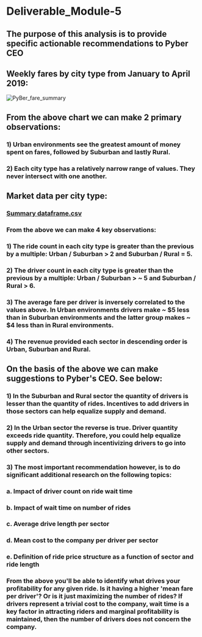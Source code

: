 # Deliverable_Module-5
## The purpose of this analysis is to provide specific actionable recommendations to Pyber CEO

## Weekly fares by city type from January to April 2019:
![PyBer_fare_summary](https://user-images.githubusercontent.com/114181709/200977376-77a2cdbc-1f39-4016-ad95-6221132244ee.png)


## From the above chart we can make 2 primary observations:
### 1) Urban environments see the greatest amount of money spent on fares, followed by Suburban and lastly Rural.
### 2) Each city type has a relatively narrow range of values. They never intersect with one another.
###
###
###
## Market data per city type:
### [Summary dataframe.csv](https://github.com/bpietrancosta/Deliverable_Module-5/files/9976228/Summary.dataframe.csv)
### From the above we can make 4 key observations:
### 1) The ride count in each city type is greater than the previous by a multiple: Urban / Suburban > 2 and Suburban / Rural = 5.
### 2) The driver count in each city type is greater than the previous by a multiple: Urban / Suburban > ~ 5 and Suburban / Rural > 6.
### 3) The average fare per driver is inversely correlated to the values above. In Urban environments drivers make ~ $5 less than in Suburban environments and the latter group makes ~ $4 less than in Rural environments.
### 4) The revenue provided each sector in descending order is Urban, Suburban and Rural.
###
###
###
## On the basis of the above we can make suggestions to Pyber's CEO. See below:
### 1) In the Suburban and Rural sector the quantity of drivers is lesser than the quantity of rides. Incentives to add drivers in those sectors can help equalize supply and demand.
### 2) In the Urban sector the reverse is true. Driver quantity exceeds ride quantity. Therefore, you could help equalize supply and demand through incentivizing drivers to go into other sectors.
### 3) The most important recommendation however, is to do significant additional research on the following topics:
### a. Impact of driver count on ride wait time
### b. Impact of wait time on number of rides
### c. Average drive length per sector
### d. Mean cost to the company per driver per sector
### e. Definition of ride price structure as a function of sector and ride length
### From the above you'll be able to identify what drives your profitability for any given ride. Is it having a higher 'mean fare per driver'? Or is it just maximizing the number of rides? If drivers represent a trivial cost to the company, wait time is a key factor in attracting riders and marginal profitability is maintained, then the number of drivers does not concern the company.
